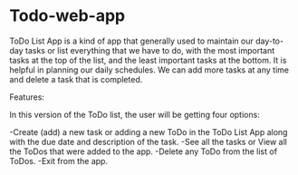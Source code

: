 # Todo-web-app
ToDo List App is a kind of app that generally used to maintain our day-to-day tasks or list everything that we have to do, with the most important tasks at the top of the list, and the least important tasks at the bottom. It is helpful in planning our daily schedules. We can add more tasks at any time and delete a task that is completed. 

Features:

In this version of the ToDo list, the user will be getting four options:

-Create (add) a new task or adding a new ToDo in the ToDo List App along with the due date and description of the task.
-See all the tasks or View all the ToDos that were added to the app.
-Delete any ToDo from the list of ToDos.
-Exit from the app.
